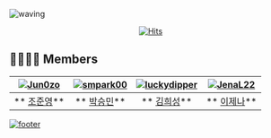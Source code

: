 ![waving](https://capsule-render.vercel.app/api?type=waving&height=300&text=K-SW%20SLAMDUNK&fontAlign=50&fontAlignY=40&color=gradient)

<div align = "center">

[![Hits](https://hits.seeyoufarm.com/api/count/incr/badge.svg?url=https://github.com/K-SW-SLAMDUNK&count_bg=%23000000&title_bg=%23555555&icon=github.svg&icon_color=%23E7E7E7&title=SLAMDUNK&edge_flat=false)](https://hits.seeyoufarm.com)
</div>

## 👨‍👩‍👧‍👦 Members
|[![Jun0zo](https://avatars.githubusercontent.com/u/37208901?v=4)](https://github.com/Jun0zo)|[![smpark00](https://avatars.githubusercontent.com/u/126854215)](http://github.com/smpark00)|[![luckydipper](https://avatars.githubusercontent.com/u/65158138?v=4)](https://github.com/luckydipper)|[![JenaL22](https://avatars.githubusercontent.com/u/156327634?v=4)](https://github.com/JenaL22)|
|:---:|:---:|:---:|:---:|
|** [조준영](https://github.com/Jun0zo)**|** [박승민](http://github.com/smpark00)**|** [김희성](https://github.com/luckydipper)**|** [이제나](https://github.com/JenaL22)**|

[![footer](https://capsule-render.vercel.app/api?type=waving&color=gradient&customColorList=4&animation=fadeIn&section=footer)](https://github.com/K-SW-SLAMDUNK) 
